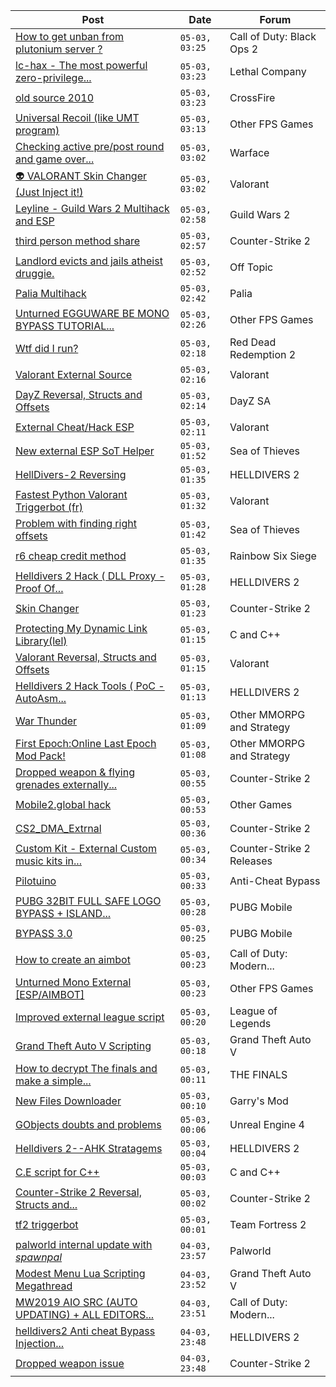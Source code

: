 |Post|Date|Forum|
|----|----|-----|
|[How to get unban from plutonium server ?](https://www.unknowncheats.me/forum/call-of-duty-black-ops-2-a/581652-unban-plutonium-server.html)|`05-03, 03:25`|Call of Duty: Black Ops 2|
|[lc-hax - The most powerful zero-privilege...](https://www.unknowncheats.me/forum/lethal-company/617830-lc-hax-powerful-zero-privilege-lethal-company-internal-cheat.html)|`05-03, 03:23`|Lethal Company|
|[old source 2010](https://www.unknowncheats.me/forum/crossfire/618702-source-2010-a.html)|`05-03, 03:23`|CrossFire|
|[Universal Recoil (like UMT program)](https://www.unknowncheats.me/forum/other-fps-games/617894-universal-recoil-umt-program.html)|`05-03, 03:13`|Other FPS Games|
|[Checking active pre/post round and game over...](https://www.unknowncheats.me/forum/warface/469965-checking-active-pre-post-round-game.html)|`05-03, 03:02`|Warface|
|[👽 VALORANT Skin Changer (Just Inject it!)](https://www.unknowncheats.me/forum/valorant/517551-valorant-skin-changer-inject.html)|`05-03, 03:02`|Valorant|
|[Leyline - Guild Wars 2 Multihack and ESP](https://www.unknowncheats.me/forum/guild-wars-2-a/610320-leyline-guild-wars-2-multihack-esp.html)|`05-03, 02:58`|Guild Wars 2|
|[third person method share](https://www.unknowncheats.me/forum/counter-strike-2-a/625869-third-person-method-share.html)|`05-03, 02:57`|Counter-Strike 2|
|[Landlord evicts and jails atheist druggie.](https://www.unknowncheats.me/forum/off-topic/625797-landlord-evicts-jails-atheist-druggie.html)|`05-03, 02:52`|Off Topic|
|[Palia Multihack](https://www.unknowncheats.me/forum/palia/596326-palia-multihack.html)|`05-03, 02:42`|Palia|
|[Unturned EGGUWARE BE MONO BYPASS TUTORIAL...](https://www.unknowncheats.me/forum/other-fps-games/622713-unturned-egguware-mono-bypass-tutorial-ubuntu.html)|`05-03, 02:26`|Other FPS Games|
|[Wtf did I run?](https://www.unknowncheats.me/forum/red-dead-redemption-2-a/624430-wtf-run.html)|`05-03, 02:18`|Red Dead Redemption 2|
|[Valorant External Source](https://www.unknowncheats.me/forum/valorant/626000-valorant-external-source.html)|`05-03, 02:16`|Valorant|
|[DayZ Reversal, Structs and Offsets](https://www.unknowncheats.me/forum/dayz-sa/104269-dayz-reversal-structs-offsets.html)|`05-03, 02:14`|DayZ SA|
|[External Cheat/Hack ESP](https://www.unknowncheats.me/forum/valorant/511214-external-cheat-hack-esp.html)|`05-03, 02:11`|Valorant|
|[New external ESP SoT Helper](https://www.unknowncheats.me/forum/sea-of-thieves/581265-external-esp-sot-helper.html)|`05-03, 01:52`|Sea of Thieves|
|[HellDivers-2 Reversing](https://www.unknowncheats.me/forum/helldivers-2-a/623128-helldivers-2-reversing.html)|`05-03, 01:35`|HELLDIVERS 2|
|[Fastest Python Valorant Triggerbot (fr)](https://www.unknowncheats.me/forum/valorant/612762-fastest-python-valorant-triggerbot-fr.html)|`05-03, 01:32`|Valorant|
|[Problem with finding right offsets](https://www.unknowncheats.me/forum/sea-of-thieves/625993-finding-offsets.html)|`05-03, 01:42`|Sea of Thieves|
|[r6 cheap credit method](https://www.unknowncheats.me/forum/rainbow-six-siege/625957-r6-cheap-credit-method.html)|`05-03, 01:35`|Rainbow Six Siege|
|[Helldivers 2 Hack ( DLL Proxy - Proof Of...](https://www.unknowncheats.me/forum/helldivers-2-a/625832-helldivers-2-hack-dll-proxy-proof-concept.html)|`05-03, 01:28`|HELLDIVERS 2|
|[Skin Changer](https://www.unknowncheats.me/forum/counter-strike-2-a/625769-skin-changer.html)|`05-03, 01:23`|Counter-Strike 2|
|[Protecting My Dynamic Link Library(lel)](https://www.unknowncheats.me/forum/c-and-c-/625934-protecting-dynamic-link-library-lel.html)|`05-03, 01:15`|C and C++|
|[Valorant Reversal, Structs and Offsets](https://www.unknowncheats.me/forum/valorant/385792-valorant-reversal-structs-offsets.html)|`05-03, 01:15`|Valorant|
|[Helldivers 2 Hack Tools ( PoC - AutoAsm...](https://www.unknowncheats.me/forum/helldivers-2-a/625428-helldivers-2-hack-tools-poc-autoasm-64bit.html)|`05-03, 01:13`|HELLDIVERS 2|
|[War Thunder](https://www.unknowncheats.me/forum/other-mmorpg-and-strategy/85949-war-thunder.html)|`05-03, 01:09`|Other MMORPG and Strategy|
|[First Epoch:Online Last Epoch Mod Pack!](https://www.unknowncheats.me/forum/other-mmorpg-and-strategy/625247-epoch-online-epoch-mod-pack.html)|`05-03, 01:08`|Other MMORPG and Strategy|
|[Dropped weapon & flying grenades externally...](https://www.unknowncheats.me/forum/counter-strike-2-a/625397-dropped-weapon-flying-grenades-externally-searching.html)|`05-03, 00:55`|Counter-Strike 2|
|[Mobile2.global hack](https://www.unknowncheats.me/forum/other-games/592815-mobile2-global-hack.html)|`05-03, 00:53`|Other Games|
|[CS2_DMA_Extrnal](https://www.unknowncheats.me/forum/counter-strike-2-a/625477-cs2_dma_extrnal.html)|`05-03, 00:36`|Counter-Strike 2|
|[Custom Kit - External Custom music kits in...](https://www.unknowncheats.me/forum/counter-strike-2-releases/625990-custom-kit-external-custom-music-kits-counter-strike-2-a.html)|`05-03, 00:34`|Counter-Strike 2 Releases|
|[Pilotuino](https://www.unknowncheats.me/forum/anti-cheat-bypass/625427-pilotuino.html)|`05-03, 00:33`|Anti-Cheat Bypass|
|[PUBG 32BIT FULL SAFE LOGO BYPASS + ISLAND...](https://www.unknowncheats.me/forum/pubg-mobile/579587-pubg-32bit-safe-logo-bypass-island-bypass.html)|`05-03, 00:28`|PUBG Mobile|
|[BYPASS 3.0](https://www.unknowncheats.me/forum/pubg-mobile/625941-bypass-3-0-a.html)|`05-03, 00:25`|PUBG Mobile|
|[How to create an aimbot](https://www.unknowncheats.me/forum/call-of-duty-modern-warfare-3-a/625705-create-aimbot.html)|`05-03, 00:23`|Call of Duty: Modern...|
|[Unturned Mono External \[ESP/AIMBOT\]](https://www.unknowncheats.me/forum/other-fps-games/620946-unturned-mono-external-esp-aimbot.html)|`05-03, 00:23`|Other FPS Games|
|[Improved external league script](https://www.unknowncheats.me/forum/league-of-legends/625738-improved-external-league-script.html)|`05-03, 00:20`|League of Legends|
|[Grand Theft Auto V Scripting](https://www.unknowncheats.me/forum/grand-theft-auto-v/144819-grand-theft-auto-scripting.html)|`05-03, 00:18`|Grand Theft Auto V|
|[How to decrypt The finals and make a simple...](https://www.unknowncheats.me/forum/the-finals/625760-decrypt-finals-simple-external-cheat.html)|`05-03, 00:11`|THE FINALS|
|[New Files Downloader](https://www.unknowncheats.me/forum/garry-s-mod/625652-files-downloader.html)|`05-03, 00:10`|Garry's Mod|
|[GObjects doubts and problems](https://www.unknowncheats.me/forum/unreal-engine-4-a/625986-gobjects-doubts.html)|`05-03, 00:06`|Unreal Engine 4|
|[Helldivers 2--AHK Stratagems](https://www.unknowncheats.me/forum/helldivers-2-a/625227-helldivers-2-ahk-stratagems.html)|`05-03, 00:04`|HELLDIVERS 2|
|[C.E script for C++](https://www.unknowncheats.me/forum/c-and-c-/625984-script.html)|`05-03, 00:03`|C and C++|
|[Counter-Strike 2 Reversal, Structs and...](https://www.unknowncheats.me/forum/counter-strike-2-a/576077-counter-strike-2-reversal-structs-offsets.html)|`05-03, 00:02`|Counter-Strike 2|
|[tf2 triggerbot](https://www.unknowncheats.me/forum/team-fortress-2-a/625429-tf2-triggerbot.html)|`05-03, 00:01`|Team Fortress 2|
|[palworld internal update with *spawnpal*](https://www.unknowncheats.me/forum/palworld/623520-palworld-internal-update-spawnpal.html)|`04-03, 23:57`|Palworld|
|[Modest Menu Lua Scripting Megathread](https://www.unknowncheats.me/forum/grand-theft-auto-v/463868-modest-menu-lua-scripting-megathread.html)|`04-03, 23:52`|Grand Theft Auto V|
|[MW2019 AIO SRC (AUTO UPDATING) + ALL EDITORS...](https://www.unknowncheats.me/forum/call-of-duty-modern-warfare/625324-mw2019-aio-src-auto-updating-editors-1000fov.html)|`04-03, 23:51`|Call of Duty: Modern...|
|[helldivers2 Anti cheat Bypass Injection...](https://www.unknowncheats.me/forum/helldivers-2-a/625645-helldivers2-anti-cheat-bypass-injection-method.html)|`04-03, 23:48`|HELLDIVERS 2|
|[Dropped weapon issue](https://www.unknowncheats.me/forum/counter-strike-2-a/625978-dropped-weapon-issue.html)|`04-03, 23:48`|Counter-Strike 2|
